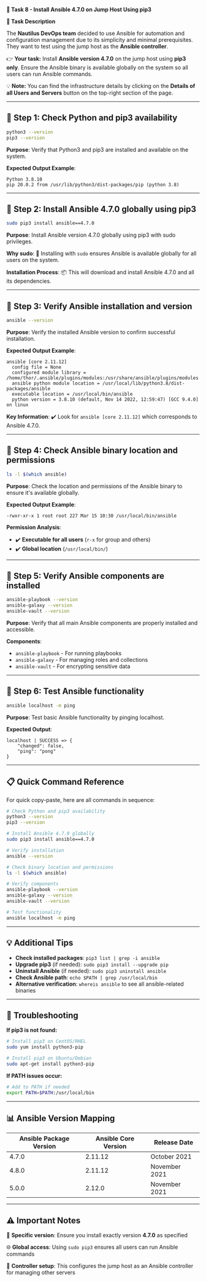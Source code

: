 **🌟 Task 8 - Install Ansible 4.7.0 on Jump Host Using pip3**

**📌 Task Description**

The **Nautilus DevOps team** decided to use Ansible for automation and configuration management due to its simplicity and minimal prerequisites. They want to test using the jump host as the **Ansible controller**.

👉 **Your task:** Install **Ansible version 4.7.0** on the jump host using **pip3 only**. Ensure the Ansible binary is available globally on the system so all users can run Ansible commands.

💡 **Note:** You can find the infrastructure details by clicking on the **Details of all Users and Servers** button on the top-right section of the page.

---

## 🔹 Step 1: Check Python and pip3 availability

```bash
python3 --version
pip3 --version
```

**Purpose**: Verify that Python3 and pip3 are installed and available on the system.

**Expected Output Example**:
```
Python 3.8.10
pip 20.0.2 from /usr/lib/python3/dist-packages/pip (python 3.8)
```

---

## 🔹 Step 2: Install Ansible 4.7.0 globally using pip3

```bash
sudo pip3 install ansible==4.7.0
```

**Purpose**: Install Ansible version 4.7.0 globally using pip3 with sudo privileges.

**Why sudo**: 🔐 Installing with `sudo` ensures Ansible is available globally for all users on the system.

**Installation Process**: 📦 This will download and install Ansible 4.7.0 and all its dependencies.

---

## 🔹 Step 3: Verify Ansible installation and version

```bash
ansible --version
```

**Purpose**: Verify the installed Ansible version to confirm successful installation.

**Expected Output Example**:
```
ansible [core 2.11.12]
  config file = None
  configured module library = /home/thor/.ansible/plugins/modules:/usr/share/ansible/plugins/modules
  ansible python module location = /usr/local/lib/python3.8/dist-packages/ansible
  executable location = /usr/local/bin/ansible
  python version = 3.8.10 (default, Nov 14 2022, 12:59:47) [GCC 9.4.0] on linux
```

**Key Information**: ✔️ Look for `ansible [core 2.11.12]` which corresponds to Ansible 4.7.0.

---

## 🔹 Step 4: Check Ansible binary location and permissions

```bash
ls -l $(which ansible)
```

**Purpose**: Check the location and permissions of the Ansible binary to ensure it's available globally.

**Expected Output Example**:
```
-rwxr-xr-x 1 root root 227 Mar 15 10:30 /usr/local/bin/ansible
```

**Permission Analysis**: 
- ✔️ **Executable for all users** (`r-x` for group and others)
- ✔️ **Global location** (`/usr/local/bin/`)

---

## 🔹 Step 5: Verify Ansible components are installed

```bash
ansible-playbook --version
ansible-galaxy --version
ansible-vault --version
```

**Purpose**: Verify that all main Ansible components are properly installed and accessible.

**Components**:
- `ansible-playbook` - For running playbooks
- `ansible-galaxy` - For managing roles and collections
- `ansible-vault` - For encrypting sensitive data

---

## 🔹 Step 6: Test Ansible functionality

```bash
ansible localhost -m ping
```

**Purpose**: Test basic Ansible functionality by pinging localhost.

**Expected Output**:
```
localhost | SUCCESS => {
    "changed": false,
    "ping": "pong"
}
```

---

## 📋 Quick Command Reference

For quick copy-paste, here are all commands in sequence:

```bash
# Check Python and pip3 availability
python3 --version
pip3 --version

# Install Ansible 4.7.0 globally
sudo pip3 install ansible==4.7.0

# Verify installation
ansible --version

# Check binary location and permissions
ls -l $(which ansible)

# Verify components
ansible-playbook --version
ansible-galaxy --version
ansible-vault --version

# Test functionality
ansible localhost -m ping
```

---

## 💡 Additional Tips

- **Check installed packages**: `pip3 list | grep -i ansible`
- **Upgrade pip3** (if needed): `sudo pip3 install --upgrade pip`
- **Uninstall Ansible** (if needed): `sudo pip3 uninstall ansible`
- **Check Ansible path**: `echo $PATH | grep /usr/local/bin`
- **Alternative verification**: `whereis ansible` to see all ansible-related binaries

---

## 🔧 Troubleshooting

**If pip3 is not found:**
```bash
# Install pip3 on CentOS/RHEL
sudo yum install python3-pip

# Install pip3 on Ubuntu/Debian
sudo apt-get install python3-pip
```

**If PATH issues occur:**
```bash
# Add to PATH if needed
export PATH=$PATH:/usr/local/bin
```

---

## 📊 Ansible Version Mapping

| Ansible Package Version | Ansible Core Version | Release Date |
|------------------------|---------------------|--------------|
| 4.7.0 | 2.11.12 | October 2021 |
| 4.8.0 | 2.11.12 | November 2021 |
| 5.0.0 | 2.12.0 | November 2021 |

---

## ⚠️ Important Notes

🎯 **Specific version**: Ensure you install exactly version **4.7.0** as specified

🌐 **Global access**: Using `sudo pip3` ensures all users can run Ansible commands

🔧 **Controller setup**: This configures the jump host as an Ansible controller for managing other servers